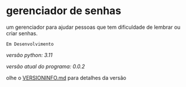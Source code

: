 # gerenciador de senhas
um gerenciador para ajudar pessoas que tem dificuldade de lembrar ou criar senhas.

```
Em Desenvolvimento
```


*versão python: 3.11*

*versão atual do programa: 0.0.2*

olhe o [VERSIONINFO.md](https://github.com/Filipi565/gerenciador-de-senhas/blob/b5446e0146e9c7587370d4eb6ca88cfa163bf4e9/VERSIONINFO.md) para detalhes da versão

